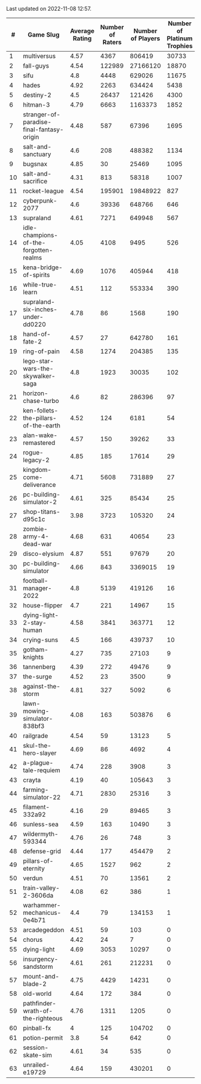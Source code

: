 Last updated on 2022-11-08 12:57.


|#|Game Slug|Average Rating|Number of Raters|Number of Players|Number of Platinum Trophies|Max Rarity (%)|
|---|---|---|---|---|---|---|
|1|multiversus|4.57|4367|806419|30733|79|
|2|fall-guys|4.54|122989|27166120|18870|3|
|3|sifu|4.8|4448|629026|11675|96|
|4|hades|4.92|2263|634424|5438|89|
|5|destiny-2|4.5|26437|121426|4300|96|
|6|hitman-3|4.79|6663|1163373|1852|48|
|7|stranger-of-paradise-final-fantasy-origin|4.48|587|67396|1695|98|
|8|salt-and-sanctuary|4.6|208|488382|1134|83|
|9|bugsnax|4.85|30|25469|1095|97|
|10|salt-and-sacrifice|4.31|813|58318|1007|91|
|11|rocket-league|4.54|195901|19848922|827|75|
|12|cyberpunk-2077|4.6|39336|648766|646|61|
|13|supraland|4.61|7271|649948|567|99|
|14|idle-champions-of-the-forgotten-realms|4.05|4108|9495|526|4|
|15|kena-bridge-of-spirits|4.69|1076|405944|418|94|
|16|while-true-learn|4.51|112|553334|390|93|
|17|supraland-six-inches-under-dd0220|4.78|86|1568|190|99|
|18|hand-of-fate-2|4.57|27|642780|161|72|
|19|ring-of-pain|4.58|1274|204385|135|97|
|20|lego-star-wars-the-skywalker-saga|4.8|1923|30035|102|98|
|21|horizon-chase-turbo|4.6|82|286396|97|83|
|22|ken-follets-the-pillars-of-the-earth|4.52|124|6181|54|51|
|23|alan-wake-remastered|4.57|150|39262|33|7|
|24|rogue-legacy-2|4.85|185|17614|29|0.3|
|25|kingdom-come-deliverance|4.71|5608|731889|27|30|
|26|pc-building-simulator-2|4.61|325|85434|25|75|
|27|shop-titans-d95c1c|3.98|3723|105320|24|98|
|28|zombie-army-4-dead-war|4.68|631|40654|23|66|
|29|disco-elysium|4.87|551|97679|20|28|
|30|pc-building-simulator|4.66|843|3369015|19|48|
|31|football-manager-2022|4.8|5139|419126|16|49|
|32|house-flipper|4.7|221|14967|15|93|
|33|dying-light-2-stay-human|4.58|3841|363771|12|0.9|
|34|crying-suns|4.5|166|439737|10|65|
|35|gotham-knights|4.27|735|27103|9|34|
|36|tannenberg|4.39|272|49476|9|84|
|37|the-surge|4.52|23|3500|9|94|
|38|against-the-storm|4.81|327|5092|6|14|
|39|lawn-mowing-simulator-838bf3|4.08|163|503876|6|89|
|40|railgrade|4.54|59|13123|5|98|
|41|skul-the-hero-slayer|4.69|86|4692|4|96|
|42|a-plague-tale-requiem|4.74|228|3908|3|92|
|43|crayta|4.19|40|105643|3|23|
|44|farming-simulator-22|4.71|2830|25316|3|81|
|45|filament-332a92|4.16|29|89465|3|93|
|46|sunless-sea|4.59|163|10490|3|37|
|47|wildermyth-593344|4.76|26|748|3|90|
|48|defense-grid|4.44|177|454479|2|80|
|49|pillars-of-eternity|4.65|1527|962|2|79|
|50|verdun|4.51|70|13561|2|71|
|51|train-valley-2-3606da|4.08|62|386|1|89|
|52|warhammer-mechanicus-0e4b71|4.4|79|134153|1|23|
|53|arcadegeddon|4.51|59|103|0|96|
|54|chorus|4.42|24|7|0|86|
|55|dying-light|4.69|3053|10297|0|97|
|56|insurgency-sandstorm|4.61|261|212231|0|6|
|57|mount-and-blade-2|4.75|4429|14231|0|26|
|58|old-world|4.64|172|384|0|93|
|59|pathfinder-wrath-of-the-righteous|4.76|1311|1205|0|0.2|
|60|pinball-fx|4|125|104702|0|86|
|61|potion-permit|3.8|54|642|0|98|
|62|session-skate-sim|4.61|34|535|0|24|
|63|unrailed-e19729|4.64|159|430201|0|1|
